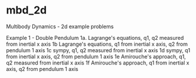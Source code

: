 # mbd_2d
Multibody Dynamics - 2d example problems

Example 1 - Double Pendulum
            1a. Lagrange's equations, q1, q2 measured from inertial x axis
            1b  Lagrange's equations, q1 from inertial x axis, q2 from pendulum 1 axis
            1c  sympy, q1, q2 measured from inertial x axis
            1d  sympy, q1 from inertial x axis, q2 from pendulum 1 axis
            1e  Amirouche's approach, q1, q2 measured from inertial x axis
            1f  Amirouche's approach, q1 from inertial x axis, q2 from pendulum 1 axis
